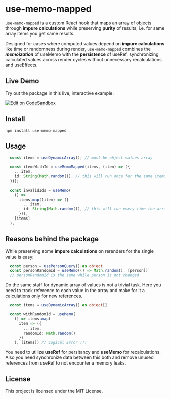 # use-memo-mapped

`use-memo-mapped` is a custom React hook that maps an array of objects through **impure calculations** while preserving **purity**
of results, i.e. for same array items you get same results.

Designed for cases where computed values depend on **impure calculations** like time or randomness during render, `use-memo-mapped` combines the ***memoization*** of useMemo with the **persistence** of useRef, synchronizing calculated values across render cycles without unnecessary recalculations and useEffects.

## Live Demo

Try out the package in this live, interactive example:

[![Edit on CodeSandbox](https://codesandbox.io/static/img/play-codesandbox.svg)](https://codesandbox.io/p/sandbox/6lqjq3)

## Install

`npm install use-memo-mapped`

## Usage

```typescript
  const items = useDynamicArray(); // must be object values array

  const itemsWithId = useMemoMapped(items, (item) => ({
    ...item,
    id: String(Math.random()), // this will run once for the same items in the array
  }));

  const invalidIds = useMemo(
    () =>
      items.map((item) => ({
        ...item,
        id: String(Math.random()), // this will run every time the array reference changed
      })),
    [items]
  );
```

## Reasons behind the package

While preserving some **impure calculations** on rerenders for the single value is easy:
```typescript
  const person = usePersonQuery() as object
  const personRandomId = useMemo(() => Math.random(), [person])
  // personRandomId is the same while person is not changed
```

Do the same staff for dynamic array of values is not a trivial task. Here you need to track reference to each value in the array
and make for it a calculations only for new references.
```typescript
  const items = useDynamicArray() as object[]

  const withRandomId = useMemo(
    () => items.map(
      item => ({
        ...item,
        randomId: Math.random()
      })
    ), [items]) // Logical Error !!!
```
You need to utilize **useRef** for persitancy and **useMemo**
for recalculations. Also you need synchronize data between this both and remove unused references from
useRef to not encounter a memory leaks.

## License

This project is licensed under the MIT License.
